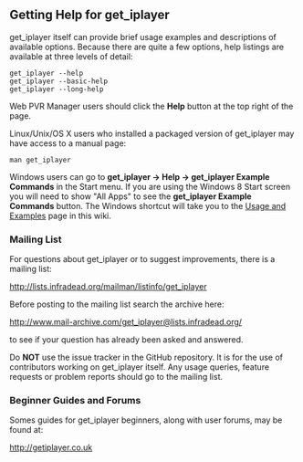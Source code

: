 ## Getting Help for get_iplayer

get_iplayer itself can provide brief usage examples and descriptions of available options.  Because there are quite a few options, help listings are available at three levels of detail:

	get_iplayer --help
	get_iplayer --basic-help
	get_iplayer --long-help

Web PVR Manager users should click the **Help** button at the top right of the page.

Linux/Unix/OS X users who installed a packaged version of get_iplayer may have access to a manual page:

	man get_iplayer

Windows users can go to **get_iplayer -> Help -> get_iplayer Example Commands** in the Start menu.  If you are using the Windows 8 Start screen you will need to show "All Apps" to see the **get_iplayer Example Commands** button.  The Windows shortcut will take you to the [Usage and Examples](documentation) page in this wiki.

### Mailing List

For questions about get_iplayer or to suggest improvements, there is a mailing list:

<http://lists.infradead.org/mailman/listinfo/get_iplayer>  

Before posting to the mailing list search the archive here:

<http://www.mail-archive.com/get_iplayer@lists.infradead.org/>

to see if your question has already been asked and answered.

Do **NOT** use the issue tracker in the GitHub repository.  It is for the use of contributors working on get_iplayer itself.  Any usage queries, feature requests or problem reports should go to the mailing list.

### Beginner Guides and Forums

Somes guides for get_iplayer beginners, along with user forums, may be found at:

<http://getiplayer.co.uk>